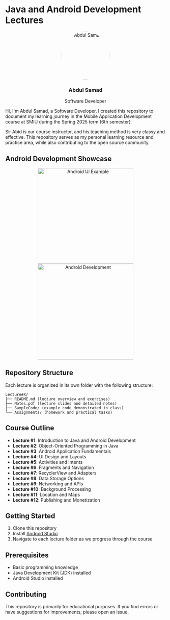 # Java and Android Development Lectures

<div align="center">
  <img src="images/profile.png" alt="Abdul Samad" width="150" style="border-radius: 50%;" />
  <h3>Abdul Samad</h3>
  <p>Software Developer</p>
</div>

Hi, I'm Abdul Samad, a Software Developer. I created this repository to document my learning journey in the Mobile Application Development course at SMIU during the Spring 2025 term (6th semester). 

Sir Abid is our course instructor, and his teaching method is very classy and effective. This repository serves as my personal learning resource and practice area, while also contributing to the open source community.

## Android Development Showcase

<div align="center">
  <img src="images/android_showcase1.png" alt="Android UI Example" width="300" />
  <img src="images/android_showcase2.png" alt="Android Development" width="300" />
</div>

## Repository Structure

Each lecture is organized in its own folder with the following structure:

```
Lecture#X/
├── README.md (lecture overview and exercises)
├── Notes.pdf (lecture slides and detailed notes)
├── SampleCode/ (example code demonstrated in class)
└── Assignments/ (homework and practical tasks)
```

## Course Outline

- **Lecture #1**: Introduction to Java and Android Development
- **Lecture #2**: Object-Oriented Programming in Java
- **Lecture #3**: Android Application Fundamentals
- **Lecture #4**: UI Design and Layouts
- **Lecture #5**: Activities and Intents
- **Lecture #6**: Fragments and Navigation
- **Lecture #7**: RecyclerView and Adapters
- **Lecture #8**: Data Storage Options
- **Lecture #9**: Networking and APIs
- **Lecture #10**: Background Processing
- **Lecture #11**: Location and Maps
- **Lecture #12**: Publishing and Monetization

## Getting Started

1. Clone this repository
2. Install [Android Studio](https://developer.android.com/studio)
3. Navigate to each lecture folder as we progress through the course

## Prerequisites

- Basic programming knowledge
- Java Development Kit (JDK) installed
- Android Studio installed

## Contributing

This repository is primarily for educational purposes. If you find errors or have suggestions for improvements, please open an issue.
